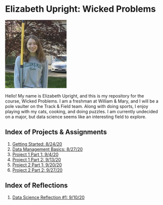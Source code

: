 # Elizabeth Upright: Wicked Problems 

<img src="wmpicture.jpg" width="200" height="222" />

Hello! My name is Elizabeth Upright, and this is my repository for the course, Wicked Problems. I am a freshman at William & Mary, and I will be a pole vaulter on the Track & Field team. Along with doing sports, I enjoy playing with my cats, cooking, and doing puzzles. I am currently undecided on a major, but data science seems like an interesting field to explore. 


## Index of Projects & Assignments

1. [Getting Started: 8/24/20](getting_started.md)
2. [Data Management Basics: 8/27/20](data_management_basics.md)
3. [Project 1 Part 1: 9/4/20](project1part1.md)
4. [Project 1 Part 2: 9/13/20](project1part2.md)
5. [Project 2 Part 1: 9/20/20](project2.md)
6. [Project 2 Part 2: 9/27/20](project2part2.md)

## Index of Reflections

1. [Data Science Reflection #1: 9/10/20](reflection1.md)
